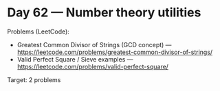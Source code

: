 # Day 62 — Number theory utilities

Problems (LeetCode):
- Greatest Common Divisor of Strings (GCD concept) — https://leetcode.com/problems/greatest-common-divisor-of-strings/
- Valid Perfect Square / Sieve examples — https://leetcode.com/problems/valid-perfect-square/

Target: 2 problems
